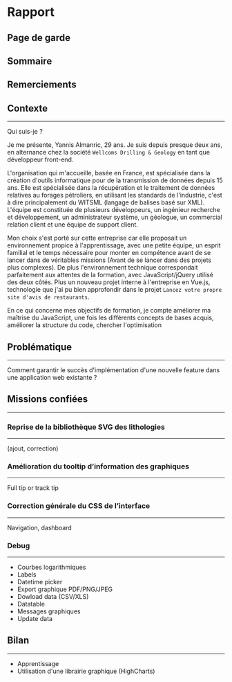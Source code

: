 # Rapport

## Page de garde

## Sommaire

## Remerciements

## Contexte
___

Qui suis-je ?

Je me présente, Yannis Almanric, 29 ans.
Je suis depuis presque deux ans, en alternance chez la société `Wellcoms Drilling & Geology` en tant que développeur front-end.

L'organisation qui m'accueille, basée en France, est spécialisée dans la création d'outils informatique pour de la transmission de données depuis 15 ans.
Elle est spécialisée dans la récupération et le traitement de données relatives au forages pétroliers, en utilisant les standards de l'industrie, c'est à dire principalement du WITSML (langage de balises basé sur XML).
L'équipe est constituée de plusieurs développeurs, un ingénieur recherche et développement, un administrateur système, un géologue, un commercial relation client et une équipe de support client.

Mon choix s'est porté sur cette entreprise car elle proposait un environnement propice à l'apprentissage, avec une petite équipe, un esprit familial et le temps nécessaire pour monter en compétence avant de se lancer dans de véritables missions (Avant de se lancer dans des projets plus complexes).
De plus l'environnement technique correspondait parfaitement aux attentes de la formation, avec JavaScript/jQuery utilisé des deux côtés. Plus un nouveau projet interne à l'entreprise en Vue.js, technologie que j'ai pu bien approfondir dans le projet `Lancez votre propre site d'avis de restaurants`.

En ce qui concerne mes objectifs de formation, je compte améliorer ma maîtrise du JavaScript, une fois les différents concepts de bases acquis, améliorer la structure du code, chercher l'optimisation 

## Problématique
____

Comment garantir le succès d'implémentation d'une nouvelle feature dans une application web existante ?

## Missions confiées
___

### Reprise de la bibliothèque SVG des lithologies
___

(ajout, correction)

### Amélioration du tooltip d’information des graphiques
___

Full tip or track tip

### Correction générale du CSS de l’interface
___

Navigation, dashboard

### Debug
___

- Courbes logarithmiques
- Labels
- Datetime picker
- Export graphique PDF/PNG/JPEG
- Dowload data (CSV/XLS)
- Datatable
- Messages graphiques
- Update data

## Bilan
___

 - Apprentissage
 - Utilisation d'une librairie graphique (HighCharts)
 